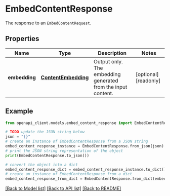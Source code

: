 # EmbedContentResponse

The response to an `EmbedContentRequest`.

## Properties

Name | Type | Description | Notes
------------ | ------------- | ------------- | -------------
**embedding** | [**ContentEmbedding**](ContentEmbedding.md) | Output only. The embedding generated from the input content. | [optional] [readonly] 

## Example

```python
from openapi_client.models.embed_content_response import EmbedContentResponse

# TODO update the JSON string below
json = "{}"
# create an instance of EmbedContentResponse from a JSON string
embed_content_response_instance = EmbedContentResponse.from_json(json)
# print the JSON string representation of the object
print(EmbedContentResponse.to_json())

# convert the object into a dict
embed_content_response_dict = embed_content_response_instance.to_dict()
# create an instance of EmbedContentResponse from a dict
embed_content_response_from_dict = EmbedContentResponse.from_dict(embed_content_response_dict)
```
[[Back to Model list]](../README.md#documentation-for-models) [[Back to API list]](../README.md#documentation-for-api-endpoints) [[Back to README]](../README.md)


